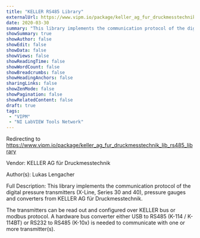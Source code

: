 ```yaml
---
title: "KELLER RS485 Library"
externalUrl: https://www.vipm.io/package/keller_ag_fur_druckmesstechnik_lib_rs485_library
date: 2020-03-30
summary: "This library implements the communication protocol of the digital pressure transmitters (X-Line, Series 30 and 40), pressure gauges and converters from KELLER AG für Druckmesstechnik."
showSummary: true
showAuthor: false
showEdit: false
showData: false
showViews: false
showReadingTime: false
showWordCount: false
showBreadcrumbs: false
showHeadingAnchors: false
sharingLinks: false
showZenMode: false
showPagination: false
showRelatedContent: false
draft: true
tags:
 - "VIPM"
 - "NI LabVIEW Tools Network"
---
```


Redirecting to https://www.vipm.io/package/keller_ag_fur_druckmesstechnik_lib_rs485_library

Vendor: KELLER AG für Druckmesstechnik

Author(s): Lukas Lengacher
 
Full Description:
This library implements the communication protocol of the digital pressure transmitters (X-Line, Series 30 and 40), pressure gauges and converters from KELLER AG für Druckmesstechnik. 

The transmitters can be read out and configured over KELLER bus or modbus protocol. A hardware bus converter either USB to RS485 (K-114 / K-114BT) or RS232 to RS485 (K-10x) is needed to communicate with one or more transmitter(s).